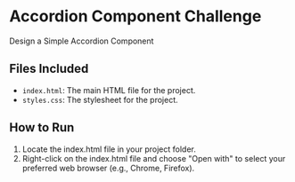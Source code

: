 # Accordion Component Challenge

Design a Simple Accordion Component 

## Files Included
- `index.html`: The main HTML file for the project.
- `styles.css`: The stylesheet for the project.

## How to Run
1. Locate the index.html file in your project folder.
2. Right-click on the index.html file and choose "Open with" to select your preferred web browser (e.g., Chrome, Firefox).

